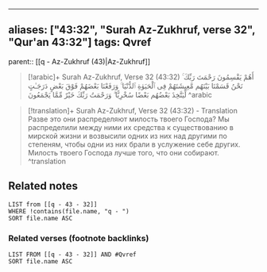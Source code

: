 
---
aliases: ["43:32", "Surah Az-Zukhruf, verse 32", "Qur'an 43:32"]
tags: Qvref
---

parent:: [[q - Az-Zukhruf (43)|Az-Zukhruf]]

> [!arabic]+ Surah Az-Zukhruf, Verse 32 (43:32)
> <span class="quran-arabic">أَهُمْ يَقْسِمُونَ رَحْمَتَ رَبِّكَ ۚ نَحْنُ قَسَمْنَا بَيْنَهُم مَّعِيشَتَهُمْ فِى ٱلْحَيَوٰةِ ٱلدُّنْيَا ۚ وَرَفَعْنَا بَعْضَهُمْ فَوْقَ بَعْضٍ دَرَجَـٰتٍ لِّيَتَّخِذَ بَعْضُهُم بَعْضًا سُخْرِيًّا ۗ وَرَحْمَتُ رَبِّكَ خَيْرٌ مِّمَّا يَجْمَعُونَ</span>
^arabic

> [!translation]+ Surah Az-Zukhruf, Verse 32 (43:32) - Translation
> Разве это они распределяют милость твоего Господа? Мы распределили между ними их средства к существованию в мирской жизни и возвысили одних из них над другими по степеням, чтобы одни из них брали в услужение себе других. Милость твоего Господа лучше того, что они собирают.
^translation



## Related notes
```dataview
LIST from [[q - 43 - 32]]
WHERE !contains(file.name, "q - ")
SORT file.name ASC
```

### Related verses (footnote backlinks)
```dataview
LIST FROM [[q - 43 - 32]] AND #Qvref
SORT file.name ASC
```

